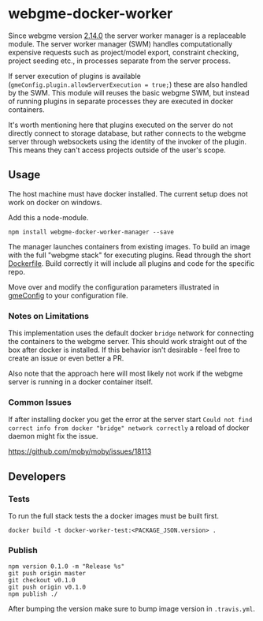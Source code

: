 # webgme-docker-worker
Since webgme version [2.14.0](https://github.com/webgme/webgme/releases/tag/v2.14.0) the server worker manager is a replaceable module. 
The server worker manager (SWM) handles computationally expensive requests such as project/model export, constraint checking, 
project seeding etc., in processes separate from the server process. 

If server execution of plugins is available (`gmeConfig.plugin.allowServerExecution = true;`) these are also handled by the SWM. 
This module will reuses the basic webgme SWM, but instead of running plugins in separate processes they are executed in docker containers.

It's worth mentioning here that plugins executed on the server do not directly connect to storage database, but rather connects
to the webgme server through websockets using the identity of the invoker of the plugin. This means they can't access projects outside of the user's scope.

## Usage

The host machine must have docker installed. The current setup does not work on docker on windows.

Add this a node-module.
```
npm install webgme-docker-worker-manager --save
```

The manager launches containers from existing images. To build an image with the full "webgme stack" for executing plugins. 
Read through the short [Dockerfile](/Dockerfile). Build correctly it will include all plugins and code for the specific repo.

Move over and modify the configuration parameters illustrated in [gmeConfig](./config/config.default.js) to your configuration file.

### Notes on Limitations
This implementation uses the default docker `bridge` network for connecting the containers to the webgme server. This should work straight out of the box after docker is installed.
If this behavior isn't desirable - feel free to create an issue or even better a PR.

Also note that the approach here will most likely not work if the webgme server is running in a docker container itself.

### Common Issues
If after installing docker you get the error at the server start
`Could not find correct info from docker "bridge" network correctly` a reload of docker daemon might fix the issue.

https://github.com/moby/moby/issues/18113

## Developers

### Tests
To run the full stack tests the a docker images must be built first.

```
docker build -t docker-worker-test:<PACKAGE_JSON.version> .
```

### Publish
```
npm version 0.1.0 -m "Release %s"
git push origin master
git checkout v0.1.0
git push origin v0.1.0
npm publish ./
```

After bumping the version make sure to bump image version in `.travis.yml`.
